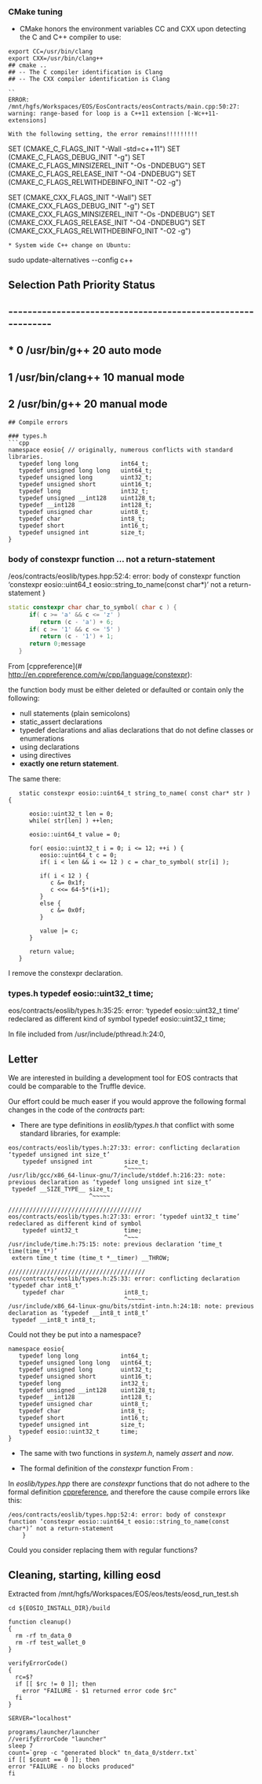 ### CMake tuning
* CMake honors the environment variables CC and CXX upon detecting the C and C++ compiler to use:
```
export CC=/usr/bin/clang
export CXX=/usr/bin/clang++
## cmake ..
## -- The C compiler identification is Clang
## -- The CXX compiler identification is Clang

``
ERROR: 
/mnt/hgfs/Workspaces/EOS/EosContracts/eosContracts/main.cpp:50:27: warning: range-based for loop is a C++11 extension [-Wc++11-extensions]

With the following setting, the error remains!!!!!!!!!
```
SET (CMAKE_C_FLAGS_INIT                "-Wall -std=c++11")
SET (CMAKE_C_FLAGS_DEBUG_INIT          "-g")
SET (CMAKE_C_FLAGS_MINSIZEREL_INIT     "-Os -DNDEBUG")
SET (CMAKE_C_FLAGS_RELEASE_INIT        "-O4 -DNDEBUG")
SET (CMAKE_C_FLAGS_RELWITHDEBINFO_INIT "-O2 -g")

SET (CMAKE_CXX_FLAGS_INIT                "-Wall")
SET (CMAKE_CXX_FLAGS_DEBUG_INIT          "-g")
SET (CMAKE_CXX_FLAGS_MINSIZEREL_INIT     "-Os -DNDEBUG")
SET (CMAKE_CXX_FLAGS_RELEASE_INIT        "-O4 -DNDEBUG")
SET (CMAKE_CXX_FLAGS_RELWITHDEBINFO_INIT "-O2 -g")
```
* System wide C++ change on Ubuntu:
```
sudo update-alternatives --config c++
##   Selection    Path              Priority   Status
## ------------------------------------------------------------
## * 0            /usr/bin/g++       20        auto mode
##   1            /usr/bin/clang++   10        manual mode
##   2            /usr/bin/g++       20        manual mode
```
## Compile errors

### types.h
```cpp
namespace eosio{ // originally, numerous conflicts with standard libraries.
   typedef long long            int64_t;
   typedef unsigned long long   uint64_t;
   typedef unsigned long        uint32_t;
   typedef unsigned short       uint16_t; 
   typedef long                 int32_t;
   typedef unsigned __int128    uint128_t;
   typedef __int128             int128_t;
   typedef unsigned char        uint8_t;
   typedef char                 int8_t;
   typedef short                int16_t;
   typedef unsigned int         size_t;
}
```


### body of constexpr function ... not a return-statement

/eos/contracts/eoslib/types.hpp:52:4: error: body of constexpr function ‘constexpr eosio::uint64_t eosio::string_to_name(const char*)’ not a return-statement
    }

```cpp
static constexpr char char_to_symbol( char c ) {
      if( c >= 'a' && c <= 'z' )
         return (c - 'a') + 6;
      if( c >= '1' && c <= '5' )
         return (c - '1') + 1;
      return 0;message
   }
```

From [cppreference](# http://en.cppreference.com/w/cpp/language/constexpr):

the function body must be either deleted or defaulted or contain only the following:
* null statements (plain semicolons)
* static_assert declarations
* typedef declarations and alias declarations that do not define classes or enumerations
* using declarations
* using directives
* **exactly one return statement**.

The same there:
```
   static constexpr eosio::uint64_t string_to_name( const char* str ) {

      eosio::uint32_t len = 0;
      while( str[len] ) ++len;

      eosio::uint64_t value = 0;

      for( eosio::uint32_t i = 0; i <= 12; ++i ) {
         eosio::uint64_t c = 0;
         if( i < len && i <= 12 ) c = char_to_symbol( str[i] );

         if( i < 12 ) {
            c &= 0x1f;
            c <<= 64-5*(i+1);
         }
         else {
            c &= 0x0f;
         }

         value |= c;
      }

      return value;
   }
```
I remove the constexpr declaration.

### types.h typedef eosio::uint32_t time;

eos/contracts/eoslib/types.h:35:25: error: ‘typedef eosio::uint32_t time’ 
redeclared as different kind of symbol
 typedef eosio::uint32_t time;

In file included from /usr/include/pthread.h:24:0,



## Letter

We are interested in building a development tool for EOS contracts that could be comparable to the Truffle device.

Our effort could be much easer if you would approve the following formal changes in the code of the *contracts* part:

* There are type definitions in *eoslib/types.h* that conflict with some standard libraries, for example:

```
eos/contracts/eoslib/types.h:27:33: error: conflicting declaration ‘typedef unsigned int size_t’
    typedef unsigned int         size_t;
                                 ^~~~~~
/usr/lib/gcc/x86_64-linux-gnu/7/include/stddef.h:216:23: note: previous declaration as ‘typedef long unsigned int size_t’
 typedef __SIZE_TYPE__ size_t;
                       ^~~~~~

//////////////////////////////////////
eos/contracts/eoslib/types.h:27:33: error: ‘typedef uint32_t time’ redeclared as different kind of symbol
    typedef uint32_t             time;
                                 ^~~~
/usr/include/time.h:75:15: note: previous declaration ‘time_t time(time_t*)’
 extern time_t time (time_t *__timer) __THROW;                       

///////////////////////////////////////
eos/contracts/eoslib/types.h:25:33: error: conflicting declaration ‘typedef char int8_t’
    typedef char                 int8_t;
                                 ^~~~~~
/usr/include/x86_64-linux-gnu/bits/stdint-intn.h:24:18: note: previous declaration as ‘typedef __int8_t int8_t’
 typedef __int8_t int8_t;
```

Could not they be put into a namespace?
```
namespace eosio{
   typedef long long            int64_t;
   typedef unsigned long long   uint64_t;
   typedef unsigned long        uint32_t;
   typedef unsigned short       uint16_t; 
   typedef long                 int32_t;
   typedef unsigned __int128    uint128_t;
   typedef __int128             int128_t;
   typedef unsigned char        uint8_t;
   typedef char                 int8_t;
   typedef short                int16_t;
   typedef unsigned int         size_t;
   typedef eosio::uint32_t      time;
}
```
* The same with two functions in *system.h*, namely *assert* and *now*.

* The formal definition of the *constexpr* function From :

In *eoslib/types.hpp* there are *constexpr* functions that do not adhere to the formal definition [cppreference](#http://en.cppreference.com/w/cpp/language/constexpr), and therefore the cause compile errors like this:
```
/eos/contracts/eoslib/types.hpp:52:4: error: body of constexpr function ‘constexpr eosio::uint64_t eosio::string_to_name(const char*)’ not a return-statement
    }
```
Could you consider replacing them with regular functions?

## Cleaning, starting, killing eosd

Extracted from /mnt/hgfs/Workspaces/EOS/eos/tests/eosd_run_test.sh

```
cd ${EOSIO_INSTALL_DIR}/build

function cleanup()
{
  rm -rf tn_data_0
  rm -rf test_wallet_0
}

verifyErrorCode()
{
  rc=$?
  if [[ $rc != 0 ]]; then
    error "FAILURE - $1 returned error code $rc"
  fi
}

SERVER="localhost"

programs/launcher/launcher
//verifyErrorCode "launcher"
sleep 7
count=`grep -c "generated block" tn_data_0/stderr.txt`
if [[ $count == 0 ]]; then
error "FAILURE - no blocks produced"
fi
```

